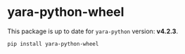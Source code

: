 # yara-python-wheel

This package is up to date for `yara-python` version: **v4.2.3**.

```bash
pip install yara-python-wheel
```
